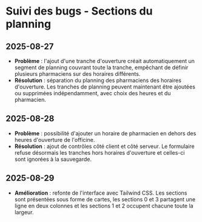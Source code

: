 # Suivi des bugs - Sections du planning

## 2025-08-27
- **Problème** : l'ajout d'une tranche d'ouverture créait automatiquement un segment de planning couvrant toute la tranche, empêchant de définir plusieurs pharmaciens sur des horaires différents.
- **Résolution** : séparation du planning des pharmaciens des horaires d'ouverture. Les tranches de planning peuvent maintenant être ajoutées ou supprimées indépendamment, avec choix des heures et du pharmacien.

## 2025-08-28
- **Problème** : possibilité d'ajouter un horaire de pharmacien en dehors des heures d'ouverture de l'officine.
- **Résolution** : ajout de contrôles côté client et côté serveur. Le formulaire refuse désormais les tranches hors horaires d'ouverture et celles-ci sont ignorées à la sauvegarde.

## 2025-08-29
- **Amélioration** : refonte de l'interface avec Tailwind CSS. Les sections sont présentées sous forme de cartes, les sections 0 et 3 partagent une ligne en deux colonnes et les sections 1 et 2 occupent chacune toute la largeur.
